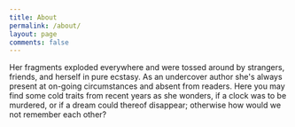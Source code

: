 ```yaml
---
title: About
permalink: /about/
layout: page
comments: false
---
```


Her fragments exploded everywhere and were tossed around by strangers, friends, and herself in pure ecstasy. As an undercover author she's always present at on-going circumstances and absent from readers. Here you may find some cold traits from recent years as she wonders, if a clock was to be murdered, or if a dream could thereof disappear; otherwise how would we not remember each other?
